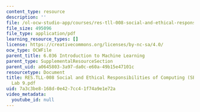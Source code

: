 ```yaml
---
content_type: resource
description: ''
file: /ol-ocw-studio-app/courses/res-tll-008-social-and-ethical-responsibilities-of-computing-serc-fall-2021/7a3c3be8168d0e427cc41f74a9e1e72a_RES-TLL008F21-6036_lab9.pdf
file_size: 495096
file_type: application/pdf
learning_resource_types: []
license: https://creativecommons.org/licenses/by-nc-sa/4.0/
ocw_type: OCWFile
parent_title: 6.036 Introduction to Machine Learning
parent_type: SupplementalResourceSection
parent_uid: a0645803-3a97-da0c-e60a-49b15e47101c
resourcetype: Document
title: RES.TLL-008 Social and Ethical Responsibilities of Computing (SERC), 6.036
  Lab 9.pdf
uid: 7a3c3be8-168d-0e42-7cc4-1f74a9e1e72a
video_metadata:
  youtube_id: null
---
```

